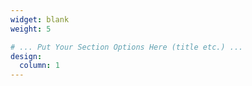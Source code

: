 ```yaml
---
widget: blank
weight: 5

# ... Put Your Section Options Here (title etc.) ...
design:
  column: 1    
---
```


